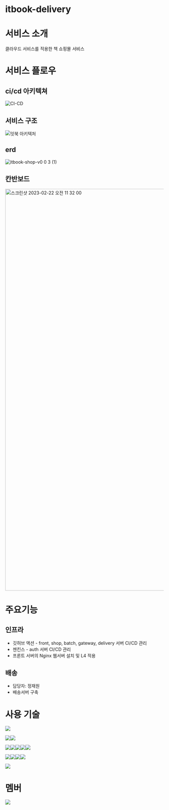 # itbook-delivery

# 서비스 소개
클라우드 서비스를 적용한 책 쇼핑몰 서비스

# 서비스 플로우
## ci/cd 아키텍쳐
![CI-CD](https://user-images.githubusercontent.com/97177686/220620249-b22b2ae2-c8e0-497f-9ad3-828f43b3cebd.jpg)

## 서비스 구조
![잇북 아키텍처](https://user-images.githubusercontent.com/97177686/220620303-8926e17b-96dc-4642-9000-91c31eaa07f7.png)

## erd
![itbook-shop-v0 0 3 (1)](https://user-images.githubusercontent.com/97177686/220506308-b95b045c-9fa4-42d6-ad9d-42881cadfa48.png)

## 칸반보드
<img width="1277" alt="스크린샷 2023-02-22 오전 11 32 00" src="https://user-images.githubusercontent.com/97177686/220506047-1a240f62-b604-4710-a60e-bedd15dd9893.png">


# 주요기능
## 인프라
* 깃허브 액션 - front, shop, batch, gateway, delivery 서버 CI/CD 관리
* 젠킨스 - auth 서버 CI/CD 관리
* 프론트 서버의 Nginx 웹서버 설치 및 L4 적용

## 배송
* 담당자: 정재원
* 배송서버 구축

# 사용 기술
<img src="https://img.shields.io/badge/Apache Maven-C71A36?style=for-the-badge&logo=Apache Maven&logoColor=white">

<img src="https://img.shields.io/badge/apache tomcat-F8DC75?style=for-the-badge&logo=apachetomcat&logoColor=black"><img src="https://img.shields.io/badge/NGINX-009639?style=for-the-badge&logo=NGINX&logoColor=white">

<img src="https://img.shields.io/badge/java-007396?style=for-the-badge&logo=java&logoColor=white"><img src="https://img.shields.io/badge/spring-6DB33F?style=for-the-badge&logo=spring&logoColor=white"><img src="https://img.shields.io/badge/springboot-6DB33F?style=for-the-badge&logo=springboot&logoColor=white"><img src="https://img.shields.io/badge/springsecurity-6DB33F?style=for-the-badge&logo=springsecurity&logoColor=white"><img src="https://img.shields.io/badge/JWT-000000?style=for-the-badge&logo=JWT&logoColor=white">

<img src="https://img.shields.io/badge/Jenkins-D24939?style=for-the-badge&logo=Jenkins&logoColor=white"><img src="https://img.shields.io/badge/GitHub Actions-2088FF?style=for-the-badge&logo=GitHub Actions&logoColor=white"><img src="https://img.shields.io/badge/SonarLint-CB2029?style=for-the-badge&logo=SonarLint&logoColor=white"><img src="https://img.shields.io/badge/SonarQube-4E9BCD?style=for-the-badge&logo=SonarQube&logoColor=white">

<img src="https://img.shields.io/badge/github-181717?style=for-the-badge&logo=github&logoColor=white">


# 멤버
<a href="https://github.com/itbook-store/itbook-delivery/graphs/contributors">
  <img src="https://contrib.rocks/image?repo=itbook-store/itbook-delivery" />
</a>

